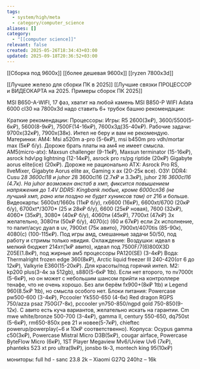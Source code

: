 ```yaml
---
tags:
  - system/high/meta
  - category/computer_science
aliases: []
category:
  - "[[computer science]]"
relevant: false
created: 2025-05-26T18:34:43+03:00
updated: 2025-09-18T20:36:52+03:00
---
```


[[Сборка под 9600x]]
[[более дешевая 9600х]]
[[ryzen 7800x3d]]

[[Лучшее железо для сборки ПК в 2025]]
[[Лучшие связки ПРОЦЕССОР и ВИДЕОКАРТА на 2025. Примеры сборок ПК 2025]]

MSI B650-A-WIFI, 17 фаз, хватит на любой камень
MSI B850-P WIFI
Adata 6000 cl30
на 7800x3d надо ставить 6+ трубок башню
рекомендации:

Краткие рекомендации:
Процессоры:
Игры: R5 2600(3к₽), 3600/5500(5-6к₽), 5600(8-9к₽), 7500F(14-16к₽), 7600х3д(35-40к₽).
Рабочие задачи: 9700x(32к₽), 7900x(38к).
Интел не беру и вам не рекомендую.
Материнки:
AM4: Msi a520m a-pro (5-6к₽), msi b450m pro vdh/mortar max (5к₽ б/у). Дороже брать платы на ам4 не имеет смысла.
AM5(micro-atx): Maxsun challenger (9-11к₽), Maxsun terminator (15-16к₽), asrock hdv\pg lightning (12-14к₽), asrock pro rs/pg riptide (20к₽) Gigabyte aorus elite(ice) (20к₽). Дороже не рационально
ATX: Asrock Pro RS, lIveMixer, Gigabyte Aorus elite ax, Gaming x ax (20-25к все).
ОЗУ:
DDR4: Cusu 2*8 3600cl18 и juhor 2*8 3600cl16 (2.7к₽ и 3.3к₽), juhor 2*16 3600cl16 (4.7к). На juhor возможен анстаб в хмп, фиксится повышением напряжения до 1.4V
DDR5: Kingbank любые, кроме 6000сл36 (не лучший хмп, рано или поздно не будет хуниксов там) от 2*16 и больше.
Видеокарты:
5600xt/1660s (11к₽ б/у), rx6600 (16к₽), 6600xt/6700 (20к₽ б/у), 6700xt*/3070* (25 и 28к₽ б/у), 6600 (25к₽ новая), 7600 (32к₽), 4060* (35к₽), 3080* (40к₽ б/у), 4060ти (45к₽), 7700xt (47к₽) 3x желательно, 3080ти (50к₽ б/у), 4070(с) (60 и 67к₽) если 2х исполнение, то палит/асус дуал в uv, 7900xt (75к авито), 7900xt/4070tis (85-90к), 4080(с) (100-115к₽). Под игры амд, смешанные задачи 50/50, под работу и стримы только нвидия.
Охлаждение:
Воздушки: идеал в мелкий бюджет 214хт(1к₽ авито), идеал под 7500F/7(6)800X3D Z05E(1.8к₽), под жирные ам5 процессоры PA120(SE) (3-4к₽)
Вода: Thermalright frozen edge 360(8к₽), Arctic liquid freezer III 240-420(от 6 до 12к₽), Valkyrie E360(15-20к₽). Для красоты/под горячий интел.
М2: kp200 plus(3-4к за 512gb), s880(5-6к₽ 1tb). Если нет второго, то nv7000t (5-6к₽), но он может с небольшим шансом прийти на контроллере тенафе, что не очень хорошо. Без али берём fx900+(8к₽ 1tb) и Legend 960(8.5к₽ 1tb), но смысла особого нет.
Блоки питания:
Powercase pw500-600 (3-4к₽), Pccooler Yk550-650 (4-6к)
Red dragon RGPS 750/azza psaz 750G(7-8к), pccooler yn750-850/ngpd gold 750-850(9-12к). С авито есть куча вариантов, желательно искать на гарантии. Cm mwe white/bronze 500-700 (3-4к₽), gamma II, century 550-650, dq750st (5-6к₽), rm650-850x рев 21 и новее(5-7к₽), chieftec powerup/powerplay(~6 и 10к₽ соответственно).
Корпуса:
Ocypus gamma c50(3к₽), Powercase Mistral Micro D3B(5к₽), cougar airface, Powercase ByteFlow Micro (6к₽), 1ST Player Megaview Mv6/Uview Uv6 (7к₽), phanteks 523 xt pro ultra(9к₽), jonsbo tk-3, montech king 95(10к₽)

мониторы:
full hd - sanc 23.8
2k – Xiaomi G27Q 240hz – 16k
